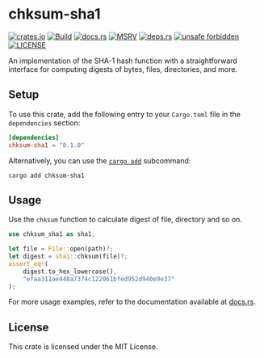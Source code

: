 # chksum-sha1

[![crates.io](https://img.shields.io/crates/v/chksum-sha1?style=flat-square&logo=rust "crates.io")](https://crates.io/crates/chksum-sha1)
[![Build](https://img.shields.io/github/actions/workflow/status/chksum-rs/sha1/rust.yml?branch=master&style=flat-square&logo=github "Build")](https://github.com/chksum-rs/sha1/actions/workflows/rust.yml)
[![docs.rs](https://img.shields.io/docsrs/chksum-sha1?style=flat-square&logo=docsdotrs "docs.rs")](https://docs.rs/chksum-sha1/)
[![MSRV](https://img.shields.io/badge/MSRV-1.74.0-informational?style=flat-square "MSRV")](https://github.com/chksum-rs/sha1/blob/master/Cargo.toml)
[![deps.rs](https://deps.rs/crate/chksum-sha1/0.1.0/status.svg?style=flat-square "deps.rs")](https://deps.rs/crate/chksum-sha1/0.1.0)
[![unsafe forbidden](https://img.shields.io/badge/unsafe-forbidden-success.svg?style=flat-square "unsafe forbidden")](https://github.com/rust-secure-code/safety-dance)
[![LICENSE](https://img.shields.io/github/license/chksum-rs/sha1?style=flat-square "LICENSE")](https://github.com/chksum-rs/sha1/blob/master/LICENSE)

An implementation of the SHA-1 hash function with a straightforward interface for computing digests of bytes, files, directories, and more.

## Setup

To use this crate, add the following entry to your `Cargo.toml` file in the `dependencies` section:

```toml
[dependencies]
chksum-sha1 = "0.1.0"
```

Alternatively, you can use the [`cargo add`](https://doc.rust-lang.org/cargo/commands/cargo-add.html) subcommand:

```shell
cargo add chksum-sha1
```

## Usage

Use the `chksum` function to calculate digest of file, directory and so on.

```rust
use chksum_sha1 as sha1;

let file = File::open(path)?;
let digest = sha1::chksum(file)?;
assert_eq!(
    digest.to_hex_lowercase(),
    "efaa311ae448a7374c122061bfed952d940e9e37"
);
```

For more usage examples, refer to the documentation available at [docs.rs](https://docs.rs/chksum-sha1/).

## License

This crate is licensed under the MIT License.
